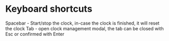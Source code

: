 # Keyboard shortcuts

Spacebar - Start/stop the clock, in-case the clock is finished, it will reset the clock
Tab - open clock management modal, the tab can be closed with Esc or confirmed with Enter


